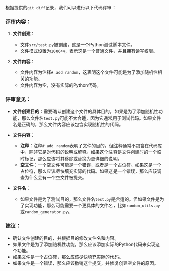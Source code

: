 根据提供的`git diff`记录，我们可以进行以下代码评审：

### 评审内容：

1. **文件创建**：
   - 文件`src/test.py`被创建，这是一个Python测试脚本文件。
   - 文件模式设置为`100644`，表示这是一个普通文件，并且拥有读写权限。

2. **文件内容**：
   - 文件内容为注释`# add random`，这表明这个文件可能是为了添加随机性相关的功能。
   - 文件内容为空，没有实际的Python代码。

### 评审意见：

- **文件创建目的**：需要确认创建这个文件的具体目的。如果是为了添加随机性功能，那么文件名`test.py`可能不太合适，因为它通常用于测试代码。如果文件名是正确的，那么文件内容应该包含实现随机性的代码。

- **文件内容**：
  - **注释**：注释`# add random`表明了文件的目的，但注释通常不包含在代码库中，除非它是对代码的说明或解释。如果这个注释是文件创建时的一个临时标记，那么应该将其移除或替换为更详细的说明。
  - **空文件**：一个空文件可能是一个错误，或者是一个占位符。如果这是一个占位符，那么应该尽快填充实际的代码。如果这是一个错误，那么应该调查为什么会有一个空文件被提交。

- **文件名**：
  - 如果文件是为了测试目的，那么文件名`test.py`是合适的。但如果文件是为了实现功能，那么可能需要一个更具体的文件名，比如`random_utils.py`或`random_generator.py`。

### 建议：

- 确认文件创建的目的，并根据目的修改文件名和内容。
- 如果文件是为了添加随机性功能，那么应该添加实际的Python代码来实现这个功能。
- 如果文件是一个占位符，那么应该尽快填充实际的代码。
- 如果文件是一个错误，那么应该撤销这个提交，并修复创建空文件的原因。